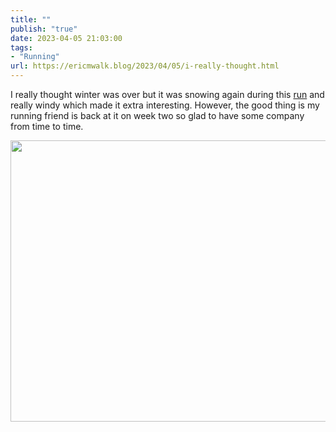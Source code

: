 ```yaml
---
title: ""
publish: "true"
date: 2023-04-05 21:03:00
tags:
- "Running"
url: https://ericmwalk.blog/2023/04/05/i-really-thought.html
---
```

I really thought winter was over but  it was snowing again during this [run](http://www.strava.com/activities/8840150004) and really windy which made it extra interesting. However, the good thing is my running friend is back at it on week two so glad to have some company from time to time.


<img src="uploads/2023/350205d425.jpg" width="600" height="450" alt="">